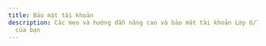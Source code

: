 ```yaml
---
title: Bảo mật tài khoản
description: Các mẹo và hướng dẫn nâng cao và bảo mật tài khoản Lớp 6/7 Tài Khoản
  của bạn
---
```


